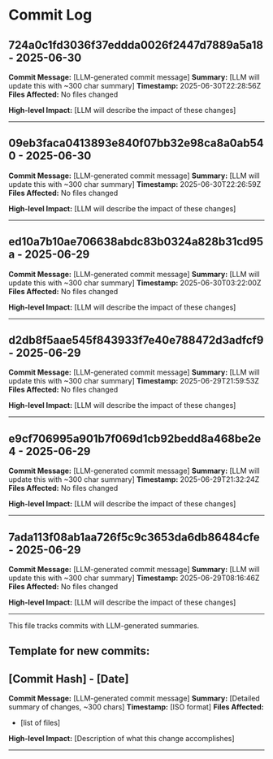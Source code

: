 # Commit Log


## 724a0c1fd3036f37eddda0026f2447d7889a5a18 - 2025-06-30
**Commit Message:** [LLM-generated commit message]
**Summary:** [LLM will update this with ~300 char summary]
**Timestamp:** 2025-06-30T22:28:56Z
**Files Affected:** 
No files changed

**High-level Impact:**
[LLM will describe the impact of these changes]

---

## 09eb3faca0413893e840f07bb32e98ca8a0ab540 - 2025-06-30
**Commit Message:** [LLM-generated commit message]
**Summary:** [LLM will update this with ~300 char summary]
**Timestamp:** 2025-06-30T22:26:59Z
**Files Affected:** 
No files changed

**High-level Impact:**
[LLM will describe the impact of these changes]

---

## ed10a7b10ae706638abdc83b0324a828b31cd95a - 2025-06-29
**Commit Message:** [LLM-generated commit message]
**Summary:** [LLM will update this with ~300 char summary]
**Timestamp:** 2025-06-30T03:22:00Z
**Files Affected:** 
No files changed

**High-level Impact:**
[LLM will describe the impact of these changes]

---

## d2db8f5aae545f843933f7e40e788472d3adfcf9 - 2025-06-29
**Commit Message:** [LLM-generated commit message]
**Summary:** [LLM will update this with ~300 char summary]
**Timestamp:** 2025-06-29T21:59:53Z
**Files Affected:** 
No files changed

**High-level Impact:**
[LLM will describe the impact of these changes]

---

## e9cf706995a901b7f069d1cb92bedd8a468be2e4 - 2025-06-29
**Commit Message:** [LLM-generated commit message]
**Summary:** [LLM will update this with ~300 char summary]
**Timestamp:** 2025-06-29T21:32:24Z
**Files Affected:** 
No files changed

**High-level Impact:**
[LLM will describe the impact of these changes]

---

## 7ada113f08ab1aa726f5c9c3653da6db86484cfe - 2025-06-29
**Commit Message:** [LLM-generated commit message]
**Summary:** [LLM will update this with ~300 char summary]
**Timestamp:** 2025-06-29T08:16:46Z
**Files Affected:** 
No files changed

**High-level Impact:**
[LLM will describe the impact of these changes]

---
This file tracks commits with LLM-generated summaries.

## Template for new commits:
## [Commit Hash] - [Date]
**Commit Message:** [LLM-generated commit message]
**Summary:** [Detailed summary of changes, ~300 chars]
**Timestamp:** [ISO format]
**Files Affected:** 
- [list of files]

**High-level Impact:**
[Description of what this change accomplishes]

---

